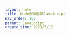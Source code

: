 ```yaml
---
layout: note
title: Node服务器端JavaScript
nav_order: 160
parent: JavaScript
create_time: 2023/5/12
---
```

